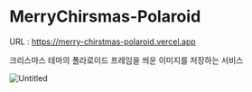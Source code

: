 # MerryChirsmas-Polaroid

URL : https://merry-chirstmas-polaroid.vercel.app

크리스마스 테마의 폴라로이드 프레임을 씌운 이미지를 저장하는 서비스

![Untitled](https://user-images.githubusercontent.com/79756267/224548075-4a0cf3a4-b388-40fe-a87b-3f83d1394e45.png)
